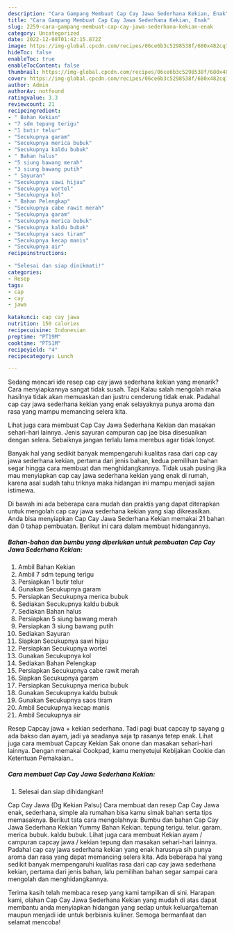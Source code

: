 ```yaml
---
description: "Cara Gampang Membuat Cap Cay Jawa Sederhana Kekian, Enak"
title: "Cara Gampang Membuat Cap Cay Jawa Sederhana Kekian, Enak"
slug: 2259-cara-gampang-membuat-cap-cay-jawa-sederhana-kekian-enak
category: Uncategorized
date: 2022-12-08T01:42:15.872Z
image: https://img-global.cpcdn.com/recipes/06ce6b3c5298538f/680x482cq70/cap-cay-jawa-sederhana-kekian-foto-resep-utama.jpg
hideToc: false
enableToc: true
enableTocContent: false
thumbnail: https://img-global.cpcdn.com/recipes/06ce6b3c5298538f/680x482cq70/cap-cay-jawa-sederhana-kekian-foto-resep-utama.jpg
cover: https://img-global.cpcdn.com/recipes/06ce6b3c5298538f/680x482cq70/cap-cay-jawa-sederhana-kekian-foto-resep-utama.jpg
author: Admin
authorAv: notfound
ratingvalue: 3.3
reviewcount: 21
recipeingredient:
- " Bahan Kekian"
- "7 sdm tepung terigu"
- "1 butir telur"
- "Secukupnya garam"
- "Secukupnya merica bubuk"
- "Secukupnya kaldu bubuk"
- " Bahan halus"
- "5 siung bawang merah"
- "3 siung bawang putih"
- " Sayuran"
- "Secukupnya sawi hijau"
- "Secukupnya wortel"
- "Secukupnya kol"
- " Bahan Pelengkap"
- "Secukupnya cabe rawit merah"
- "Secukupnya garam"
- "Secukupnya merica bubuk"
- "Secukupnya kaldu bubuk"
- "Secukupnya saos tiram"
- "Secukupnya kecap manis"
- "Secukupnya air"
recipeinstructions:

- "Selesai dan siap dinikmati!"
categories:
- Resep
tags:
- cap
- cay
- jawa

katakunci: cap cay jawa 
nutrition: 150 calories
recipecuisine: Indonesian
preptime: "PT19M"
cooktime: "PT51M"
recipeyield: "4"
recipecategory: Lunch

---
```



Sedang mencari ide resep cap cay jawa sederhana kekian yang menarik? Cara menyiapkannya sangat tidak susah. Tapi Kalau salah mengolah maka hasilnya tidak akan memuaskan dan justru cenderung tidak enak. Padahal cap cay jawa sederhana kekian yang enak selayaknya punya aroma dan rasa yang mampu memancing selera kita.


Lihat juga cara membuat Cap Cay Jawa Sederhana Kekian dan masakan sehari-hari lainnya. Jenis sayuran campuran cap jae bisa disesuaikan dengan selera. Sebaiknya jangan terlalu lama merebus agar tidak lonyot.

Banyak hal yang sedikit banyak mempengaruhi kualitas rasa dari cap cay jawa sederhana kekian, pertama dari jenis bahan, kedua pemilihan bahan segar hingga cara membuat dan menghidangkannya. Tidak usah pusing jika mau menyiapkan cap cay jawa sederhana kekian yang enak di rumah, karena asal sudah tahu triknya maka hidangan ini mampu menjadi sajian istimewa.


Di bawah ini ada beberapa cara mudah dan praktis yang dapat diterapkan untuk mengolah cap cay jawa sederhana kekian yang siap dikreasikan. Anda bisa menyiapkan Cap Cay Jawa Sederhana Kekian memakai 21 bahan dan 0 tahap pembuatan. Berikut ini cara dalam membuat hidangannya.

<!--inarticleads1-->

##### Bahan-bahan dan bumbu yang diperlukan untuk pembuatan Cap Cay Jawa Sederhana Kekian:

1. Ambil  Bahan Kekian
1. Ambil 7 sdm tepung terigu
1. Persiapkan 1 butir telur
1. Gunakan Secukupnya garam
1. Persiapkan Secukupnya merica bubuk
1. Sediakan Secukupnya kaldu bubuk
1. Sediakan  Bahan halus
1. Persiapkan 5 siung bawang merah
1. Persiapkan 3 siung bawang putih
1. Sediakan  Sayuran
1. Siapkan Secukupnya sawi hijau
1. Persiapkan Secukupnya wortel
1. Gunakan Secukupnya kol
1. Sediakan  Bahan Pelengkap
1. Persiapkan Secukupnya cabe rawit merah
1. Siapkan Secukupnya garam
1. Persiapkan Secukupnya merica bubuk
1. Gunakan Secukupnya kaldu bubuk
1. Gunakan Secukupnya saos tiram
1. Ambil Secukupnya kecap manis
1. Ambil Secukupnya air


Resep Capcay jawa + kekian sederhana. Tadi pagi buat capcay tp sayang g ada bakso dan ayam, jadi ya seadanya saja tp rasanya tetep enak. Lihat juga cara membuat Capcay Kekian Sak onone dan masakan sehari-hari lainnya. Dengan memakai Cookpad, kamu menyetujui Kebijakan Cookie dan Ketentuan Pemakaian.. 

<!--inarticleads2-->

##### Cara membuat Cap Cay Jawa Sederhana Kekian:


1. Selesai dan siap dihidangkan!

Cap Cay Jawa (Dg Kekian Palsu) Cara membuat dan resep Cap Cay Jawa enak, sederhana, simple ala rumahan bisa kamu simak bahan serta tips memasaknya. Berikut tata cara mengolahnya: Bumbu dan bahan Cap Cay Jawa Sederhana Kekian Yummy Bahan Kekian. tepung terigu. telur. garam. merica bubuk. kaldu bubuk. Lihat juga cara membuat Kekian ayam / campuran capcay jawa / kekian tepung dan masakan sehari-hari lainnya. Padahal cap cay jawa sederhana kekian yang enak harusnya sih punya aroma dan rasa yang dapat memancing selera kita. Ada beberapa hal yang sedikit banyak mempengaruhi kualitas rasa dari cap cay jawa sederhana kekian, pertama dari jenis bahan, lalu pemilihan bahan segar sampai cara mengolah dan menghidangkannya. 

Terima kasih telah membaca resep yang kami tampilkan di sini. Harapan kami, olahan Cap Cay Jawa Sederhana Kekian yang mudah di atas dapat membantu anda menyiapkan hidangan yang sedap untuk keluarga/teman maupun menjadi ide untuk berbisnis kuliner. Semoga bermanfaat dan selamat mencoba!
